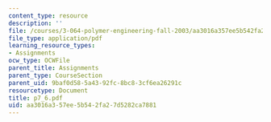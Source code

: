 ```yaml
---
content_type: resource
description: ''
file: /courses/3-064-polymer-engineering-fall-2003/aa3016a357ee5b542fa27d5282ca7881_p7_6.pdf
file_type: application/pdf
learning_resource_types:
- Assignments
ocw_type: OCWFile
parent_title: Assignments
parent_type: CourseSection
parent_uid: 9baf0d58-5a43-92fc-8bc8-3cf6ea26291c
resourcetype: Document
title: p7_6.pdf
uid: aa3016a3-57ee-5b54-2fa2-7d5282ca7881
---
```

